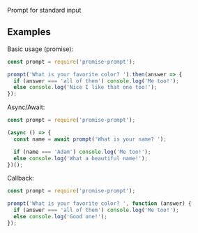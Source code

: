 Prompt for standard input
## Examples
Basic usage (promise):
```js
const prompt = require('promise-prompt');

prompt('What is your favorite color? ').then(answer => {
  if (answer === 'all of them') console.log('Me too!');
  else console.log('Nice I like that one too!');
});
```

Async/Await:
```js
const prompt = require('promise-prompt');

(async () => {
  const name = await prompt('What is your name? ');

  if (name === 'Adam') console.log('Me too!');
  else console.log('What a beautiful name!');
})();
```

Callback:
```js
const prompt = require('promise-prompt');

prompt('What is your favorite color? ', function (answer) {
  if (answer === 'all of them') console.log('Me too!');
  else console.log('Good one!');
});
```
